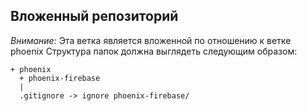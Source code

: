## Вложенный репозиторий
*Внимание:* Эта ветка является вложенной по отношению к ветке phoenix
Структура папок должна выглядеть следующим образом:
```
+ phoenix
  + phoenix-firebase
  |
  .gitignore -> ignore phoenix-firebase/
```